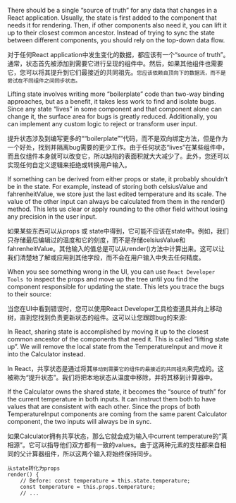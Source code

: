 There should be a single “source of truth” for any data that changes in a React application. Usually, the state is first added to the component that needs it for rendering. Then, if other components also need it, you can lift it up to their closest common ancestor. Instead of trying to sync the state between different components, you should rely on the top-down data flow.

对于任何React application中发生变化的数据，都应该有一个“source of truth”。通常，状态首先被添加到需要它进行呈现的组件中。然后，如果其他组件也需要它，您可以将其提升到它们最接近的共同祖先。`您应该依赖自顶向下的数据流，而不是尝试在不同组件之间同步状态。`

Lifting state involves writing more “boilerplate” code than two-way binding approaches, but as a benefit, it takes less work to find and isolate bugs. Since any state “lives” in some component and that component alone can change it, the surface area for bugs is greatly reduced. Additionally, you can implement any custom logic to reject or transform user input.

提升状态涉及到编写更多的““boilerplate””代码，而不是双向绑定方法，但是作为一个好处，找到并隔离bug需要的更少工作。由于任何状态“lives”在某些组件中，而且仅组件本身就可以改变它，所以缺陷的表面积就大大减少了。此外，您还可以实现任何自定义逻辑来拒绝或转换用户输入。

If something can be derived from either props or state, it probably shouldn’t be in the state. For example, instead of storing both celsiusValue and fahrenheitValue, we store just the last edited temperature and its scale. The value of the other input can always be calculated from them in the render() method. This lets us clear or apply rounding to the other field without losing any precision in the user input.

如果某些东西可以从props 或 state中得到，它可能不应该在state中。例如，我们只存储最后编辑过的温度和它的刻度，而不是存储celsiusValue和fahrenheitValue。其他输入的值总是可以从render()方法中计算出来。这可以让我们清楚地了解或应用到其他字段，而不会在用户输入中失去任何精度。

When you see something wrong in the UI, you can use `React Developer Tools `to inspect the props and move up the tree until you find the component responsible for updating the state. This lets you trace the bugs to their source:

当您在UI中看到错误时，您可以使用React Developer工具检查道具并向上移动树，直到您找到负责更新状态的组件。这可以让您跟踪bug的来源:


In React, sharing state is accomplished by moving it up to the closest common ancestor of the components that need it. This is called “lifting state up”. We will remove the local state from the TemperatureInput and move it into the Calculator instead.

In React，共享状态是通过将其`移动到需要它的组件的最接近的共同祖先`来完成的。这被称为“提升状态”。我们将把本地状态从温度中移除，并将其移到计算器中。

If the Calculator owns the shared state, it becomes the “source of truth” for the current temperature in both inputs. It can instruct them both to have values that are consistent with each other. Since the props of both TemperatureInput components are coming from the same parent Calculator component, the two inputs will always be in sync.

如果Calculator拥有共享状态，那么它就会成为输入中current temperature的“真相源”。它可以指导他们双方都有一致的values。由于这两种元素的支柱都来自相同的父计算器组件，所以这两个输入将始终保持同步。

```
从state转化为props
render() {
    // Before: const temperature = this.state.temperature;
    const temperature = this.props.temperature;
    // ...
```